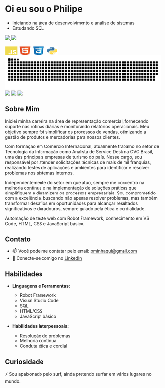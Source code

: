 # Oi eu sou o Philipe

- Iniciando na área de desenvolvimento e análise de sistemas
- Estudando SQL

<div>
    <a href="https://github.com/anuraghazra/">
      <img height="180em" src="https://github-readme-stats.vercel.app/api?username=Philipe&show_icons=true&theme=github_dark_dimmed" media="(prefers-color-scheme:github_dark_dimmed)" /> 
    </a>  
    <a href="https://github.com/anuraghazra/convoychat">
      <img height="180em" src="https://github-readme-stats.vercel.app/api/top-langs/?username=Philipe&show_icons=true&theme=github_dark_dimmed" media="(prefers-color-scheme:github_dark_dimmed)" /> 
    </a>
</div>

<div style="display: inline_block"><br>
  <img align="center" alt="Pipe-Js" height="30" width="40" src="https://raw.githubusercontent.com/devicons/devicon/master/icons/javascript/javascript-plain.svg">
  <img align="center" alt="Pipe-HTML" height="30" width="40" src="https://raw.githubusercontent.com/devicons/devicon/master/icons/html5/html5-original.svg">
  <img align="center" alt="Pipe-CSS" height="30" width="40" src="https://raw.githubusercontent.com/devicons/devicon/master/icons/css3/css3-original.svg">
  <img align="center" alt="Pipe-Python" height="30" width="40" src="https://raw.githubusercontent.com/devicons/devicon/master/icons/python/python-original.svg">
</div>

<picture>
  <source media="(prefers-color-scheme: dark)" srcset="https://raw.githubusercontent.com/platane/platane/output/github-contribution-grid-snake-dark.svg">
  <source media="(prefers-color-scheme: light)" srcset="https://raw.githubusercontent.com/platane/platane/output/github-contribution-grid-snake.svg">
  <img alt="github contribution grid snake animation" src="https://raw.githubusercontent.com/platane/platane/output/github-contribution-grid-snake.svg">
</picture>




<div> 
  <a href="https://www.youtube.com/channel/UCsrypf9qhJcwHvY9vZ4g4ng" target="_blank"><img src="https://img.shields.io/badge/YouTube-FF0000?style=for-the-badge&logo=youtube&logoColor=white" target="_blank"></a>
  <a href="mailto:pminhaqui@gmail.com"><img src="https://img.shields.io/badge/-Gmail-%23333?style=for-the-badge&logo=gmail&logoColor=white" target="_blank"></a>
  <a href="https://www.linkedin.com/public-profile/settings?trk=d_flagship3_profile_self_view_public_profile" target="_blank"><img src="https://img.shields.io/badge/-LinkedIn-%230077B5?style=for-the-badge&logo=linkedin&logoColor=white" target="_blank"></a> 
</div>

## Sobre Mim

Iniciei minha carreira na área de representação comercial, fornecendo suporte nas rotinas diárias e monitorando relatórios operacionais. Meu objetivo sempre foi simplificar os processos de vendas, otimizando a gestão de produtos e mercadorias para nossos clientes.

Com formação em Comércio Internacional, atualmente trabalho no setor de Tecnologia da Informação como Analista de Service Desk na CVC Brasil, uma das principais empresas de turismo do país. Nesse cargo, sou responsável por atender solicitações técnicas de mais de mil franquias, realizando testes de aplicações e ambientes para identificar e resolver problemas nos sistemas internos.

Independentemente do setor em que atuo, sempre me concentro na melhoria contínua e na implementação de soluções práticas que simplifiquem e dinamizem os processos empresariais. Sou comprometido com a excelência, buscando não apenas resolver problemas, mas também transformar desafios em oportunidades para alcançar resultados significativos e duradouros, sempre guiado pela ética e cordialidade.

Automação de teste web com Robot Framework, conhecimento em VS Code, HTML, CSS e JavaScript básico.

## Contato

- 📫 Você pode me contatar pelo email: pminhaqui@gmail.com
- 💼 Conecte-se comigo no [LinkedIn](https://www.linkedin.com/public-profile/settings?trk=d_flagship3_profile_self_view_public_profile)

## Habilidades

- **Linguagens e Ferramentas:**
  - Robot Framework
  - Visual Studio Code
  - SQL
  - HTML/CSS
  - JavaScript básico

- **Habilidades Interpessoais:**
  - Resolução de problemas
  - Melhoria contínua
  - Conduta ética e cordial

## Curiosidade

⚡ Sou apaixonado pelo surf, ainda pretendo surfar em vários lugares no mundo.
